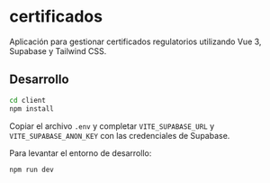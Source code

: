 # certificados

Aplicación para gestionar certificados regulatorios utilizando Vue 3, Supabase y Tailwind CSS.

## Desarrollo

```bash
cd client
npm install
```

Copiar el archivo `.env` y completar `VITE_SUPABASE_URL` y `VITE_SUPABASE_ANON_KEY` con las credenciales de Supabase.

Para levantar el entorno de desarrollo:

```bash
npm run dev
```
